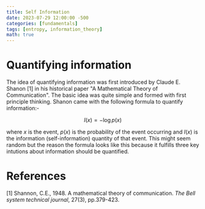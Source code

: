 ```yaml
---
title: Self Information
date: 2023-07-29 12:00:00 -500
categories: [fundamentals]
tags: [entropy, information_theory]
math: true
---
```


# Quantifying information

The idea of quantifying information was first introduced by Claude E. Shanon [1] in his historical paper "A Mathematical Theory of Communication". The basic idea was quite simple and formed with first principle thinking. Shanon came with the following formula to quantify information:-

$$
I(x)=-\log p(x)
$$

where $x$ is the event, $p(x)$ is the probability of the event occurring and $I(x)$ is the information (self-information) quantity of that event. This might seem random but the reason the formula looks like this because it fulfills three key intutions about information should be quantified.

# References

[1] Shannon, C.E., 1948. A mathematical theory of communication. *The Bell system technical journal*, 27(3), pp.379-423.